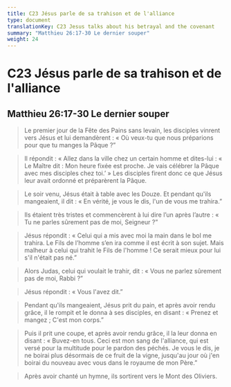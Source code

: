 ```yaml
---
title: C23 Jésus parle de sa trahison et de l'alliance
type: document
translationKey: C23 Jesus talks about his betrayal and the covenant
summary: "Matthieu 26:17-30 Le dernier souper"
weight: 24
---
```

# C23 Jésus parle de sa trahison et de l'alliance

## Matthieu 26:17-30 Le dernier souper

>   Le premier jour de la Fête des Pains sans levain, les disciples vinrent vers Jésus et lui demandèrent : « Où veux-tu que nous préparions pour que tu manges la Pâque ?”

>   Il répondit : « Allez dans la ville chez un certain homme et dites-lui : « Le Maître dit : Mon heure fixée est proche. Je vais célébrer la Pâque avec mes disciples chez toi.’ » Les disciples firent donc ce que Jésus leur avait ordonné et préparèrent la Pâque.

>   Le soir venu, Jésus était à table avec les Douze. Et pendant qu'ils mangeaient, il dit : « En vérité, je vous le dis, l'un de vous me trahira.”

>   Ils étaient très tristes et commencèrent à lui dire l’un après l’autre : « Tu ne parles sûrement pas de moi, Seigneur ?”

>   Jésus répondit : « Celui qui a mis avec moi la main dans le bol me trahira. Le Fils de l’homme s’en ira comme il est écrit à son sujet. Mais malheur à celui qui trahit le Fils de l'homme ! Ce serait mieux pour lui s'il n'était pas né.”

>   Alors Judas, celui qui voulait le trahir, dit : « Vous ne parlez sûrement pas de moi, Rabbi ?”

>   Jésus répondit : « Vous l'avez dit.”

>   Pendant qu'ils mangeaient, Jésus prit du pain, et après avoir rendu grâce, il le rompit et le donna à ses disciples, en disant : « Prenez et mangez ; C'est mon corps.”

>   Puis il prit une coupe, et après avoir rendu grâce, il la leur donna en disant : « Buvez-en tous. Ceci est mon sang de l'alliance, qui est versé pour la multitude pour le pardon des péchés. Je vous le dis, je ne boirai plus désormais de ce fruit de la vigne, jusqu'au jour où j'en boirai du nouveau avec vous dans le royaume de mon Père.”

>   Après avoir chanté un hymne, ils sortirent vers le Mont des Oliviers.

